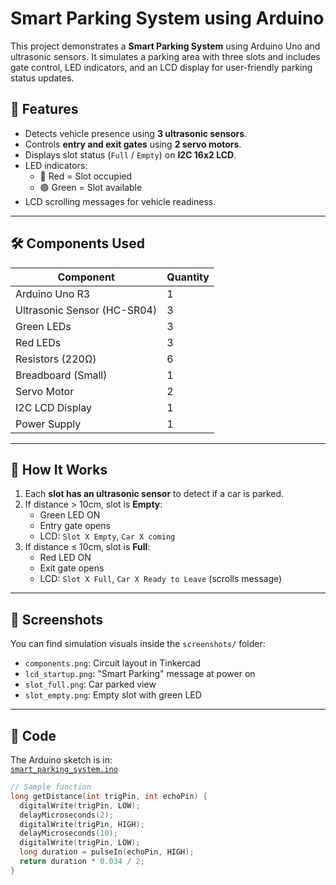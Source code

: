 # Smart Parking System using Arduino

This project demonstrates a **Smart Parking System** using Arduino Uno and ultrasonic sensors. It simulates a parking area with three slots and includes gate control, LED indicators, and an LCD display for user-friendly parking status updates.

## 🚗 Features

- Detects vehicle presence using **3 ultrasonic sensors**.
- Controls **entry and exit gates** using **2 servo motors**.
- Displays slot status (`Full` / `Empty`) on **I2C 16x2 LCD**.
- LED indicators:
  - 🔴 Red = Slot occupied
  - 🟢 Green = Slot available
- LCD scrolling messages for vehicle readiness.

---

## 🛠️ Components Used

| Component             | Quantity |
|-----------------------|----------|
| Arduino Uno R3        | 1        |
| Ultrasonic Sensor (HC-SR04) | 3        |
| Green LEDs            | 3        |
| Red LEDs              | 3        |
| Resistors (220Ω)      | 6        |
| Breadboard (Small)    | 1        |
| Servo Motor           | 2        |
| I2C LCD Display       | 1        |
| Power Supply          | 1        |

---

## 🔌 How It Works

1. Each **slot has an ultrasonic sensor** to detect if a car is parked.
2. If distance > 10cm, slot is **Empty**:
   - Green LED ON
   - Entry gate opens
   - LCD: `Slot X Empty`, `Car X coming`
3. If distance ≤ 10cm, slot is **Full**:
   - Red LED ON
   - Exit gate opens
   - LCD: `Slot X Full`, `Car X Ready to Leave` (scrolls message)

---

## 📸 Screenshots

You can find simulation visuals inside the `screenshots/` folder:
- `components.png`: Circuit layout in Tinkercad
- `lcd_startup.png`: "Smart Parking" message at power on
- `slot_full.png`: Car parked view
- `slot_empty.png`: Empty slot with green LED

---

## 📁 Code

The Arduino sketch is in:  
[`smart_parking_system.ino`](./smart_parking_system.ino)

```cpp
// Sample function
long getDistance(int trigPin, int echoPin) {
  digitalWrite(trigPin, LOW);
  delayMicroseconds(2);
  digitalWrite(trigPin, HIGH);
  delayMicroseconds(10);
  digitalWrite(trigPin, LOW);
  long duration = pulseIn(echoPin, HIGH);
  return duration * 0.034 / 2;
}
